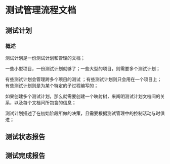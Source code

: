 # 测试管理流程文档

## 测试计划

### 概述

测试计划是一份测试计划和管理的文档；

一些小型项目，一份测试计划就够了；一些大型的项目，则需要多个测试计划；

有些测试计划会管理跨多个项目的测试 ；有些测试计划则只会用在一个项目上；有些测试计划则是为某个特定的子过程编写的；

如果创建多个测试计划，那么就需要创建一个映射树，来阐明测试计划文档间的关系，以及每个文档间所包含的信息；

测试计划描述了在初始阶段所做的决策，且需要根据测试管理中的控制活动与时俱进；





## 测试状态报告

## 测试完成报告

